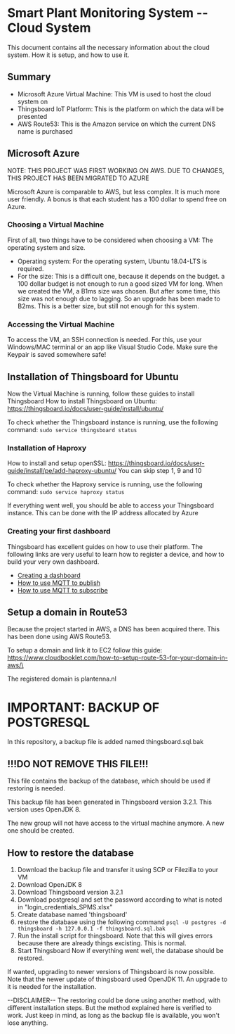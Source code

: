 # Smart Plant Monitoring System -- Cloud System
This document contains all the necessary information about the cloud system. How it is setup, and how to use it.

## Summary
-   Microsoft Azure Virtual Machine: This VM is used to host the cloud system on
-   Thingsboard IoT Platform: This is the platform on which the data will be presented 
-   AWS Route53: This is the Amazon service on which the current DNS name is purchased

## Microsoft Azure
NOTE: THIS PROJECT WAS FIRST WORKING ON AWS. DUE TO CHANGES, THIS PROJECT HAS BEEN MIGRATED TO AZURE

Microsoft Azure is comparable to AWS, but less complex. It is much more user friendly. A bonus is that each student has a 100 dollar to spend free on Azure. 

### Choosing a Virtual Machine
First of all, two things have to be considered when choosing a VM: The operating system and size.
-   Operating system: For the operating system, Ubuntu 18.04-LTS is required. 
-   For the size: This is a difficult one, because it depends on the budget. a 100 dollar budget is not enough to run a good sized VM for long. When we created the VM, a B1ms size was chosen. But after some time, this size was not enough due to lagging. So an upgrade has been made to B2ms. This is a better size, but still not enough for this system. 

### Accessing the Virtual Machine
To access the VM, an SSH connection is needed. For this, use your Windows/MAC terminal or an app like Visual Studio Code.
Make sure the Keypair is saved somewhere safe!

## Installation of Thingsboard for Ubuntu
Now the Virtual Machine is running, follow these guides to install Thingsboard
How to install Thingsboard on Ubuntu: https://thingsboard.io/docs/user-guide/install/ubuntu/

To check whether the Thingsboard instance is running, use the following command: `sudo service thingsboard status`

### Installation of Haproxy
How to install and setup openSSL: https://thingsboard.io/docs/user-guide/install/pe/add-haproxy-ubuntu/
You can skip step 1, 9 and 10

To check whether the Haproxy service is running, use the following command: `sudo service haproxy status`

If everything went well, you should be able to access your Thingsboard instance. This can be done with the IP address allocated by Azure

### Creating your first dashboard
Thingsboard has excellent guides on how to use their platform. The following links are very useful to learn how to register a device, and how to build your very own dashboard.
-   [Creating a dashboard](https://thingsboard.io/docs/iot-video-tutorials/#dashboard-development-guide-part-1-of-3-visualizing-assets-data-using-maps-and-tables)
-   [How to use MQTT to publish](https://thingsboard.io/docs/samples/raspberry/temperature/)
-   [How to use MQTT to subscribe](https://thingsboard.io/docs/samples/raspberry/gpio/)

## Setup a domain in Route53
Because the project started in AWS, a DNS has been acquired there. This has been done using AWS Route53. 

To setup a domain and link it to EC2 follow this guide: https://www.cloudbooklet.com/how-to-setup-route-53-for-your-domain-in-aws/\

The registered domain is plantenna.nl

# IMPORTANT: BACKUP OF POSTGRESQL
In this repository, a backup file is added named thingsboard.sql.bak
## !!!DO NOT REMOVE THIS FILE!!!
This file contains the backup of the database, which should be used if restoring is needed.

This backup file has been generated in Thingsboard version 3.2.1. This version uses OpenJDK 8.

The new group will not have access to the virtual machine anymore. A new one should be created.

## How to restore the database ##
1. Download the backup file and transfer it using SCP or Filezilla to your VM
2. Download OpenJDK 8
3. Download Thingsboard version 3.2.1
4. Download postgresql and set the password according to what is noted in "login_credentials_SPMS.xlsx"
5. Create database named 'thingsboard'
6. restore the database using the following command `psql -U postgres -d thingsboard -h 127.0.0.1 -f thingsboard.sql.bak`
7. Run the install script for thingsboard. Note that this will gives errors because there are already things excisting. This is normal. 
8. Start Thingsboard
Now if everything went well, the database should be restored.

If wanted, upgrading to newer versions of Thingsboard is now possible. Note that the newer update of thingsboard used OpenJDK 11. An upgrade to it is needed for the installation. 

--DISCLAIMER--
The restoring could be done using another method, with different installation steps. But the method explained here is verified to work. 
Just keep in mind, as long as the backup file is available, you won't lose anything. 








